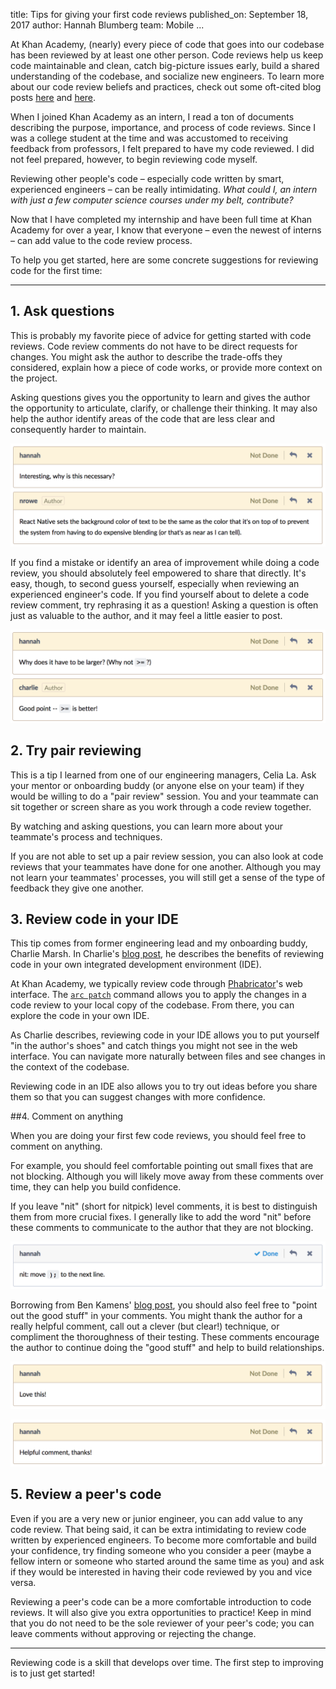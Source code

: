title: Tips for giving your first code reviews
published_on: September 18, 2017
author: Hannah Blumberg
team: Mobile
...

At Khan Academy, (nearly) every piece of code that goes into our codebase has been reviewed by at least one other person. Code reviews help us keep code maintainable and clean, catch big-picture issues early, build a shared understanding of the codebase, and socialize new engineers. To learn more about our code review beliefs and practices, check out some oft-cited blog posts [here](http://bjk5.com/post/3994859683/code-reviews-as-relationship-builders-a-few-tips) and [here](https://www.arguingwithalgorithms.com/posts/13-03-14-code-reviews).

When I joined Khan Academy as an intern, I read a ton of documents describing the purpose, importance, and process of code reviews. Since I was a college student at the time and was accustomed to receiving feedback from professors, I felt prepared to have my code reviewed. I did not feel prepared, however, to begin reviewing code myself.

Reviewing other people's code – especially code written by smart, experienced engineers – can be really intimidating. *What could I, an intern with just a few computer science courses under my belt, contribute?*

Now that I have completed my internship and have been full time at Khan Academy for over a year, I know that everyone – even the newest of interns – can add value to the code review process.

To help you get started, here are some concrete suggestions for reviewing code for the first time:

---

## 1. Ask questions

This is probably my favorite piece of advice for getting started with code reviews. Code review comments do not have to be direct requests for changes. You might ask the author to describe the trade-offs they considered, explain how a piece of code works, or provide more context on the project.

Asking questions gives you the opportunity to learn and gives the author the opportunity to articulate, clarify, or challenge their thinking. It may also help the author identify areas of the code that are less clear and consequently harder to maintain.

![Example of asking questions](/images/tips-for-code-reviews/ask-q-1.png)

If you find a mistake or identify an area of improvement while doing a code review, you should absolutely feel empowered to share that directly. It's easy, though, to second guess yourself, especially when reviewing an experienced engineer's code. If you find yourself about to delete a code review comment, try rephrasing it as a question! Asking a question is often just as valuable to the author, and it may feel a little easier to post.

![Example of asking questions](/images/tips-for-code-reviews/ask-q-2.png)

## 2. Try pair reviewing

This is a tip I learned from one of our engineering managers, Celia La. Ask your mentor or onboarding buddy (or anyone else on your team) if they would be willing to do a "pair review" session. You and your teammate can sit together or screen share as you work through a code review together.

By watching and asking questions, you can learn more about your teammate's process and techniques.

If you are not able to set up a pair review session, you can also look at code reviews that your teammates have done for one another. Although you may not learn your teammates' processes, you will still get a sense of the type of feedback they give one another.

## 3. Review code in your IDE

This tip comes from former engineering lead and my onboarding buddy, Charlie Marsh. In Charlie's [blog post](http://www.crmarsh.com/code-review/), he describes the benefits of reviewing code in your own integrated development environment (IDE).

At Khan Academy, we typically review code through [Phabricator](https://secure.phabricator.com/)'s web interface. The [`arc patch`](https://secure.phabricator.com/book/phabricator/article/arcanist/) command allows you to apply the changes in a code review to your local copy of the codebase. From there, you can explore the code in your own IDE.

As Charlie describes, reviewing code in your IDE allows you to put yourself "in the author's shoes" and catch things you might not see in the web interface. You can navigate more naturally between files and see changes in the context of the codebase.

Reviewing code in an IDE also allows you to try out ideas before you share them so that you can suggest changes with more confidence.

##4. Comment on anything

When you are doing your first few code reviews, you should feel free to comment on anything. 

For example, you should feel comfortable pointing out small fixes that are not blocking. Although you will likely move away from these comments over time, they can help you build confidence.

If you leave "nit" (short for nitpick) level comments, it is best to distinguish them from more crucial fixes. I generally like to add the word "nit" before these comments to communicate to the author that they are not blocking.

![Example nit comment](/images/tips-for-code-reviews/comment-on-anything-1.png)

Borrowing from Ben Kamens' [blog post](http://bjk5.com/post/3994859683/code-reviews-as-relationship-builders-a-few-tips), you should also feel free to "point out the good stuff" in your comments. You might thank the author for a really helpful comment, call out a clever (but clear!) technique, or compliment the thoroughness of their testing. These comments encourage the author to continue doing the "good stuff" and help to build relationships.

![Example compliment](/images/tips-for-code-reviews/comment-on-anything-2.png)

![Example compliment](/images/tips-for-code-reviews/comment-on-anything-3.png)

## 5. Review a peer's code

Even if you are a very new or junior engineer, you can add value to any code review. That being said, it can be extra intimidating to review code written by experienced engineers. To become more comfortable and build your confidence, try finding someone who you consider a peer (maybe a fellow intern or someone who started around the same time as you) and ask if they would be interested in having their code reviewed by you and vice versa.

Reviewing a peer's code can be a more comfortable introduction to code reviews. It will also give you extra opportunities to practice! Keep in mind that you do not need to be the sole reviewer of your peer's code; you can leave comments without approving or rejecting the change.

---

Reviewing code is a skill that develops over time. The first step to improving is to just get started!

